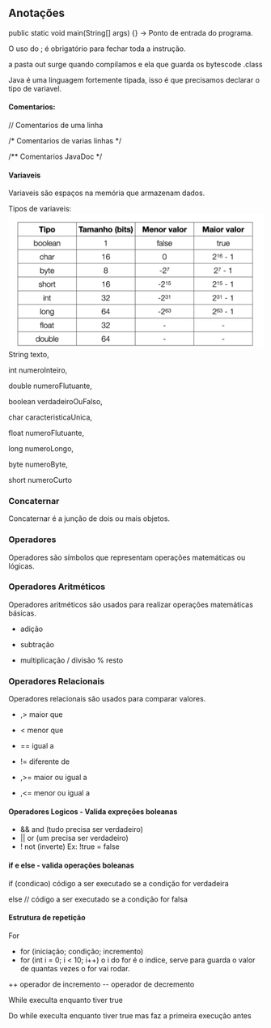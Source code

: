 ## Anotações

public static void main(String[] args) {} -> Ponto de entrada do programa.

O uso do ; é obrigatório para fechar toda a instrução.

a pasta out surge quando compilamos e ela que guarda os bytescode .class

Java é uma linguagem fortemente tipada, isso é que precisamos declarar o tipo de variavel.


#### Comentarios: 
// Comentarios de uma linha

/* Comentarios de varias linhas */

/** Comentarios JavaDoc */

#### Variaveis
Variaveis são espaços na memória que armazenam dados.

Tipos de variaveis: ![img.png](../../img.png)
String texto,

int numeroInteiro,

double numeroFlutuante,

boolean verdadeiroOuFalso,

char caracteristicaUnica,

float numeroFlutuante,

long numeroLongo,

byte numeroByte,

short numeroCurto


### Concaternar
Concaternar é a junção de dois ou mais objetos.

### Operadores
Operadores são símbolos que representam operações matemáticas ou lógicas.

### Operadores Aritméticos
Operadores aritméticos são usados para realizar operações matemáticas básicas.
+ adição
- subtração
* multiplicação
/ divisão
% resto

### Operadores Relacionais
Operadores relacionais são usados para comparar valores.

* ,> maior que
 
* < menor que

* == igual a

* != diferente de

* ,>= maior ou igual a

* ,<= menor ou igual a

#### Operadores Logicos - Valida expreções boleanas
* && and (tudo precisa ser verdadeiro)
* || or (um precisa ser verdadeiro)
* ! not (inverte) Ex: !true = false


#### if e else - valida operações boleanas
if (condicao) 
    código a ser executado se a condição for verdadeira

 else 
    // código a ser executado se a condição for falsa


#### Estrutura de repetição 

For 

* for (iniciação; condição; incremento)
* for (int i = 0; i < 10; i++)
o i do for é o indice, serve para guarda o valor de quantas vezes o for vai rodar.

++ operador de incremento
-- operador de decremento


While execulta enquanto tiver true

Do while execulta enquanto tiver true mas faz a primeira execução antes





